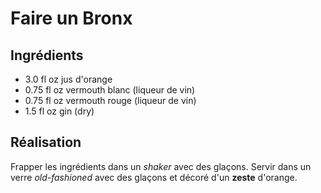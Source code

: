 # Faire un Bronx

## Ingrédients

* 3.0	fl oz	jus d'orange
* 0.75	fl oz	vermouth blanc (liqueur de vin)
* 0.75	fl oz	vermouth rouge (liqueur de vin)
* 1.5	fl oz	gin (dry)

## Réalisation 

Frapper les ingrédients dans un *shaker* avec des glaçons.
Servir dans un verre *old-fashioned* avec des glaçons et décoré d'un **zeste** d'orange.


